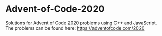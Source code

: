 # Advent-of-Code-2020
Solutions for Advent of Code 2020 problems using C++ and JavaScript.<br>
The problems can be found here: https://adventofcode.com/2020
